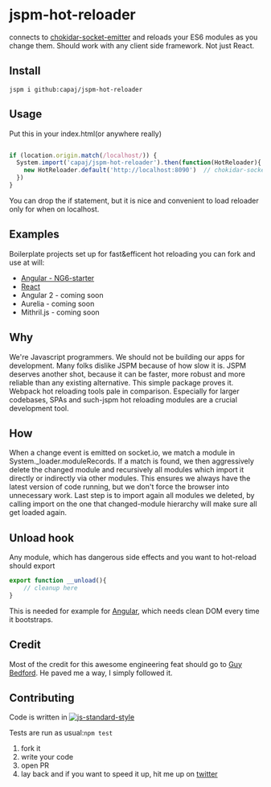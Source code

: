 # jspm-hot-reloader
connects to [chokidar-socket-emitter](https://github.com/capaj/chokidar-socket-emitter) and reloads your ES6 modules as you change them. Should work with any client side framework. Not just React.

## Install
```
jspm i github:capaj/jspm-hot-reloader
```

## Usage
Put this in your index.html(or anywhere really)
```javascript

if (location.origin.match(/localhost/)) { 
  System.import('capaj/jspm-hot-reloader').then(function(HotReloader){
    new HotReloader.default('http://localhost:8090')  // chokidar-socket-emitter port
  })
}
```
You can drop the if statement, but it is nice and convenient to load reloader only for when on localhost.

## Examples

Boilerplate projects set up for fast&efficent hot reloading you can fork and use at will:
- [Angular - NG6-starter](https://github.com/capaj/NG6-starter)
- [React](https://github.com/capaj/postuj-hovna)
- Angular 2 - coming soon
- Aurelia - coming soon
- Mithril.js - coming soon

## Why

We're Javascript programmers. We should not be building our apps for development. Many folks dislike JSPM because of how slow it is. JSPM deserves another shot, because it can be faster, more robust and more reliable than any existing alternative. This simple package proves it. Webpack hot reloading tools pale in comparison. Especially for larger codebases, SPAs and such-jspm hot reloading modules are a crucial development tool.

## How
When a change event is emitted on socket.io, we match a module in System._loader.moduleRecords.
If a match is found, we then aggressively delete the changed module and recursively all modules which import it directly or indirectly via other modules. This ensures we always have the latest version of code running, but we don't force the browser into unnecessary work.
Last step is to import again all modules we deleted, by calling import on the one that changed-module hierarchy will make sure all get loaded again.

## Unload hook
Any module, which has dangerous side effects and you want to hot-reload should export
```javascript
export function __unload(){
	// cleanup here
}
```
This is needed for example for [Angular](https://github.com/capaj/NG6-starter/blob/eb988ef00685390618b5dad57635ce80c6d52680/client/app/app.js#L42), which needs clean DOM every time it bootstraps.

## Credit
Most of the credit for this awesome engineering feat should go to [Guy Bedford](https://github.com/guybedford). He paved me a way, I simply followed it.

## Contributing
Code is written in [![js-standard-style](https://cdn.rawgit.com/feross/standard/master/badge.svg)](https://github.com/feross/standard)

Tests are run as usual:`npm test`

1. fork it
2. write your code
3. open PR
4. lay back and if you want to speed it up, hit me up on [twitter](https://twitter.com/capajj)
